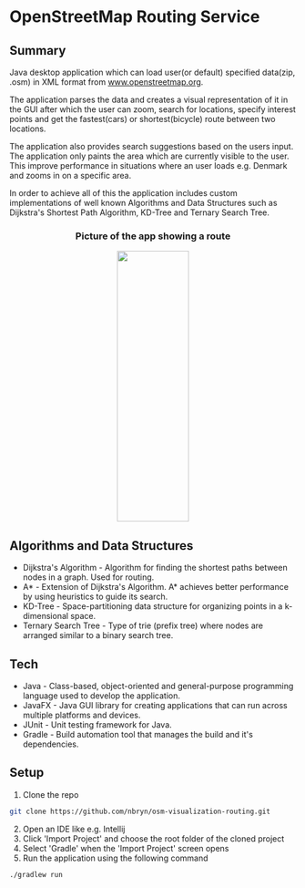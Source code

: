 # OpenStreetMap Routing Service

## Summary
Java desktop application which can load user(or default) specified data(zip, .osm) in XML format from <link> www.openstreetmap.org</link>.

The application parses the data and creates a visual representation of it in the GUI after which the user can zoom, search for locations, specify interest points
and get the fastest(cars) or shortest(bicycle) route between two locations.

The application also provides search suggestions based on the users input.
The application only paints the area which are currently visible to the user. This improve performance in situations where an user loads e.g. Denmark and zooms in on a specific area. 

In order to achieve all of this the application includes custom implementations of well known Algorithms and Data Structures such as Dijkstra's Shortest Path Algorithm, KD-Tree and Ternary Search Tree.

<h3 align="center">Picture of the app showing a route</h3>
<p align="center">
<img  src="https://user-images.githubusercontent.com/44057369/102916929-9ddfe500-4484-11eb-81c9-cdd24380ffee.png"  width="50%" height="475"/> 
</p>

 ## Algorithms and Data Structures
 * Dijkstra's Algorithm - Algorithm for finding the shortest paths between nodes in a graph. Used for routing.
 * A* - Extension of Dijkstra's Algorithm. A* achieves better performance by using heuristics to guide its search.
 * KD-Tree - Space-partitioning data structure for organizing points in a k-dimensional space.
 * Ternary Search Tree - Type of trie (prefix tree) where nodes are arranged similar to a binary search tree.
 
 ## Tech 
* Java - Class-based, object-oriented and general-purpose programming language used to develop the application.
* JavaFX - Java GUI library for creating applications that can run across multiple platforms and devices.
* JUnit - Unit testing framework for Java.
* Gradle - Build automation tool that manages the build and it's dependencies. 

## Setup
1. Clone the repo
```sh
git clone https://github.com/nbryn/osm-visualization-routing.git
```
2. Open an IDE like e.g. Intellij
3. Click 'Import Project' and choose the root folder of the cloned project
4. Select 'Gradle' when the 'Import Project' screen opens
5. Run the application using the following command 
```sh
./gradlew run
```
